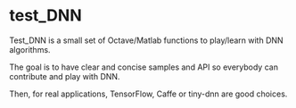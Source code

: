 # test_DNN

Test_DNN is a small set of Octave/Matlab functions to play/learn with DNN algorithms.

The goal is to have clear and concise samples and API so everybody can contribute and play with DNN.

Then, for real applications, TensorFlow, Caffe or tiny-dnn are good choices.
